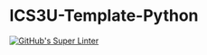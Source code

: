 # ICS3U-Template-Python

[![GitHub's Super Linter](https://github.com/Peter-Gemmell/ICS3U-Unit4-03-Python/workflows/GitHub's%20Super%20Linter/badge.svg)](https://github.com/Peter-Gemmell/ICS3U-Unit4-03-Python/actions)
